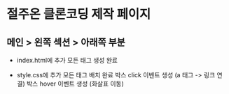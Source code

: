 # 절주온 클론코딩 제작 페이지

## 메인 > 왼쪽 섹션 > 아래쪽 부분

- index.html에 추가
  모든 태그 생성 완료

- style.css에 추가
  모든 태그 배치 완료
  박스 click 이벤트 생성 (a 태그 -> 링크 연결)
  박스 hover 이벤트 생성 (화살표 이동)
